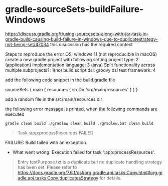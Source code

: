 # gradle-sourceSets-buildFailure-Windows
https://discuss.gradle.org/t/using-sourcesets-along-with-jar-task-in-gradle-build-causing-build-failure-in-windows-due-to-duplicatestrategy-not-being-set/47034 this disucssion has the required context

Steps to reproduce the error
OS: windows 11 (not reproducible in macOS)
create a new gradle project with following setting
project type: 2 (application)
implementation language: 3 (java)
Split functionality across multiple subprojects?: 1(no)
build script dsl: groovy dsl
test framework: 4

add the following code snippet in the build.gradle file

sourceSets {
    main {
        resources {
            srcDir 'src/main/resources'
        }
    }
}

add a random file in the src/main/resources dir

the following error message is printed, when the following commands are executed

`
gradle clean build
./gradlew clean build
./gradlew.bat clean build
`

> Task :app:processResources FAILED

FAILURE: Build failed with an exception.

* What went wrong:
Execution failed for task ':app:processResources'.
> Entry testPurpose.txt is a duplicate but no duplicate handling strategy has been set. Please refer to https://docs.gradle.org/7.6.1/dsl/org.gradle.api.tasks.Copy.html#org.gradle.api.tasks.Copy:duplicatesStrategy for details.